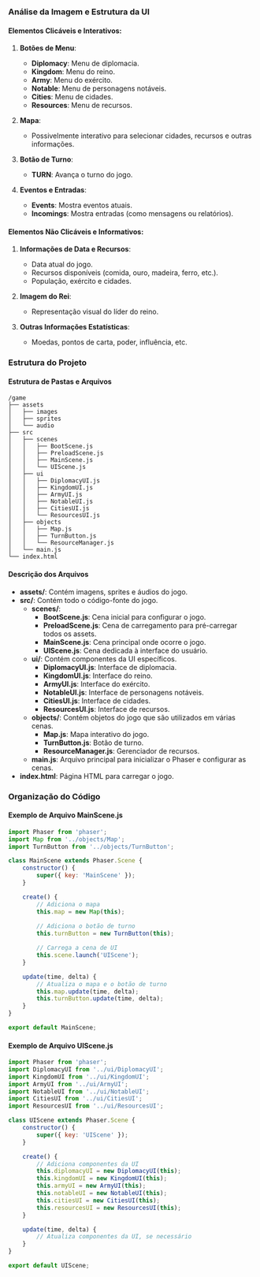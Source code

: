 
### Análise da Imagem e Estrutura da UI

#### Elementos Clicáveis e Interativos:
1. **Botões de Menu**:
   - **Diplomacy**: Menu de diplomacia.
   - **Kingdom**: Menu do reino.
   - **Army**: Menu do exército.
   - **Notable**: Menu de personagens notáveis.
   - **Cities**: Menu de cidades.
   - **Resources**: Menu de recursos.

2. **Mapa**: 
   - Possivelmente interativo para selecionar cidades, recursos e outras informações.

3. **Botão de Turno**:
   - **TURN**: Avança o turno do jogo.

4. **Eventos e Entradas**:
   - **Events**: Mostra eventos atuais.
   - **Incomings**: Mostra entradas (como mensagens ou relatórios).

#### Elementos Não Clicáveis e Informativos:
1. **Informações de Data e Recursos**:
   - Data atual do jogo.
   - Recursos disponíveis (comida, ouro, madeira, ferro, etc.).
   - População, exército e cidades.

2. **Imagem do Rei**:
   - Representação visual do líder do reino.

3. **Outras Informações Estatísticas**:
   - Moedas, pontos de carta, poder, influência, etc.

### Estrutura do Projeto

#### Estrutura de Pastas e Arquivos
```plaintext
/game
├── assets
│   ├── images
│   ├── sprites
│   └── audio
├── src
│   ├── scenes
│   │   ├── BootScene.js
│   │   ├── PreloadScene.js
│   │   ├── MainScene.js
│   │   └── UIScene.js
│   ├── ui
│   │   ├── DiplomacyUI.js
│   │   ├── KingdomUI.js
│   │   ├── ArmyUI.js
│   │   ├── NotableUI.js
│   │   ├── CitiesUI.js
│   │   └── ResourcesUI.js
│   ├── objects
│   │   ├── Map.js
│   │   ├── TurnButton.js
│   │   └── ResourceManager.js
│   └── main.js
└── index.html
```

#### Descrição dos Arquivos

- **assets/**: Contém imagens, sprites e áudios do jogo.
- **src/**: Contém todo o código-fonte do jogo.
  - **scenes/**:
    - **BootScene.js**: Cena inicial para configurar o jogo.
    - **PreloadScene.js**: Cena de carregamento para pré-carregar todos os assets.
    - **MainScene.js**: Cena principal onde ocorre o jogo.
    - **UIScene.js**: Cena dedicada à interface do usuário.
  - **ui/**: Contém componentes da UI específicos.
    - **DiplomacyUI.js**: Interface de diplomacia.
    - **KingdomUI.js**: Interface do reino.
    - **ArmyUI.js**: Interface do exército.
    - **NotableUI.js**: Interface de personagens notáveis.
    - **CitiesUI.js**: Interface de cidades.
    - **ResourcesUI.js**: Interface de recursos.
  - **objects/**: Contém objetos do jogo que são utilizados em várias cenas.
    - **Map.js**: Mapa interativo do jogo.
    - **TurnButton.js**: Botão de turno.
    - **ResourceManager.js**: Gerenciador de recursos.
  - **main.js**: Arquivo principal para inicializar o Phaser e configurar as cenas.
- **index.html**: Página HTML para carregar o jogo.

### Organização do Código

#### Exemplo de Arquivo MainScene.js

```javascript
import Phaser from 'phaser';
import Map from '../objects/Map';
import TurnButton from '../objects/TurnButton';

class MainScene extends Phaser.Scene {
    constructor() {
        super({ key: 'MainScene' });
    }

    create() {
        // Adiciona o mapa
        this.map = new Map(this);
        
        // Adiciona o botão de turno
        this.turnButton = new TurnButton(this);

        // Carrega a cena de UI
        this.scene.launch('UIScene');
    }

    update(time, delta) {
        // Atualiza o mapa e o botão de turno
        this.map.update(time, delta);
        this.turnButton.update(time, delta);
    }
}

export default MainScene;
```

#### Exemplo de Arquivo UIScene.js

```javascript
import Phaser from 'phaser';
import DiplomacyUI from '../ui/DiplomacyUI';
import KingdomUI from '../ui/KingdomUI';
import ArmyUI from '../ui/ArmyUI';
import NotableUI from '../ui/NotableUI';
import CitiesUI from '../ui/CitiesUI';
import ResourcesUI from '../ui/ResourcesUI';

class UIScene extends Phaser.Scene {
    constructor() {
        super({ key: 'UIScene' });
    }

    create() {
        // Adiciona componentes da UI
        this.diplomacyUI = new DiplomacyUI(this);
        this.kingdomUI = new KingdomUI(this);
        this.armyUI = new ArmyUI(this);
        this.notableUI = new NotableUI(this);
        this.citiesUI = new CitiesUI(this);
        this.resourcesUI = new ResourcesUI(this);
    }

    update(time, delta) {
        // Atualiza componentes da UI, se necessário
    }
}

export default UIScene;
```
